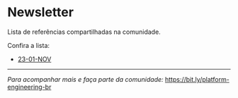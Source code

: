 # Newsletter
Lista de referências compartilhadas na comunidade.

Confira a lista:
- [23-01-NOV](/weekly/23-01-NOV.md)

---

*Para acompanhar mais e faça parte da comunidade:*
https://bit.ly/platform-engineering-br
